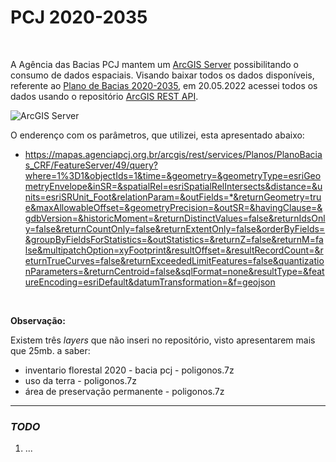 # PCJ 2020-2035

<br>

A Agência das Bacias PCJ mantem um [ArcGIS Server](https://mapas.agenciapcj.org.br/arcgis/rest/services) possibilitando o consumo de dados espaciais.
Visando baixar todos os dados disponíveis, referente ao [Plano de Bacias 2020-2035](https://plano.agencia.baciaspcj.org.br/), em 20.05.2022 acessei todos os dados usando o repositório [ArcGIS REST API](*).

![ArcGIS Server](https://i.imgur.com/ZAKT1bE.png)

O enderenço com os parâmetros, que utilizei, esta apresentado abaixo:

- https://mapas.agenciapcj.org.br/arcgis/rest/services/Planos/PlanoBacias_CRF/FeatureServer/49/query?where=1%3D1&objectIds=1&time=&geometry=&geometryType=esriGeometryEnvelope&inSR=&spatialRel=esriSpatialRelIntersects&distance=&units=esriSRUnit_Foot&relationParam=&outFields=*&returnGeometry=true&maxAllowableOffset=&geometryPrecision=&outSR=&havingClause=&gdbVersion=&historicMoment=&returnDistinctValues=false&returnIdsOnly=false&returnCountOnly=false&returnExtentOnly=false&orderByFields=&groupByFieldsForStatistics=&outStatistics=&returnZ=false&returnM=false&multipatchOption=xyFootprint&resultOffset=&resultRecordCount=&returnTrueCurves=false&returnExceededLimitFeatures=false&quantizationParameters=&returnCentroid=false&sqlFormat=none&resultType=&featureEncoding=esriDefault&datumTransformation=&f=geojson

<br>

**Observação:**

Existem três *layers* que não inseri no repositório, visto apresentarem mais que 25mb. a saber:
- inventario florestal 2020 - bacia pcj - poligonos.7z
- uso da terra - poligonos.7z
- área de preservação permanente - poligonos.7z


-----

### *TODO*

1. ...